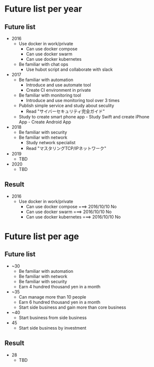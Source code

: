 # Future list per year
## Future list
* 2016
	+ Use docker in work/private
		- Can use docker compose
		- Can use docker swarm
		- Can use docker kubernetes
	+ Be familiar with chat ops
		- Use hubot script and collaborate with slack
* 2017
	+ Be familiar with automation
		- Introduce and use automate tool
		- Create CI environment in private
	+ Be familiar with monitoring tool
		- Introduce and use monitoring tool over 3 times
	+ Publish simple service and study about seculity
		- Read "サイバーセキュリティ完全ガイド"
  + Study to create smart phone app
		- Study Swift and create iPhone App 
		- Create Android App 
* 2018
	+ Be familiar with security
	+ Be familiar with network
		- Study network specialist
		- Read "マスタリングTCP/IPネットワーク"
* 2019
	+ TBD
* 2020
	+ TBD

## Result
* 2016
	+ Use docker in work/private
		- Can use docker compose ===> 2016/10/10 No
		- Can use docker swarm ===> 2016/10/10 No
		- Can use docker kubernetes ===> 2016/10/10 No

# Future list per age
## Future list
* ~30
	+ Be familiar with automation
	+ Be familiar with network
	+ Be familiar with security
	+ Earn 4 hundred thousand yen in a month
* ~35
	+ Can manage more than 10 people
	+ Earn 6 hundred thousand yen in a month
	+ Start side business and gain more than core business
* ~40
	+ Start business from side business
* 45
	+ Start side business by investment 

## Result
* 28
	+ TBD
